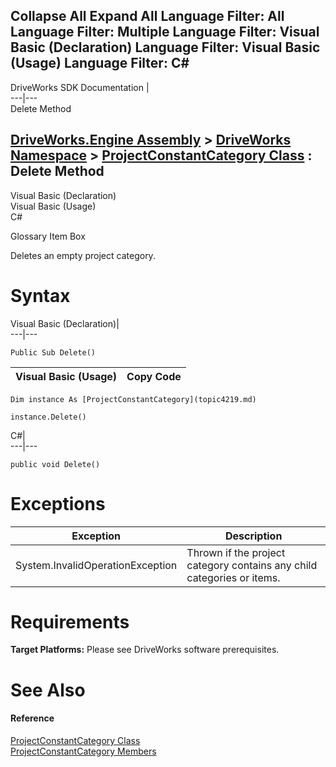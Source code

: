 Collapse All Expand All Language Filter: All  Language Filter: Multiple  Language Filter: Visual Basic (Declaration) Language Filter: Visual Basic (Usage) Language Filter: C#  
---  
DriveWorks SDK Documentation  |   
---|---  
Delete Method   
  
[DriveWorks.Engine Assembly](topic2156.md) > [DriveWorks Namespace](topic2159.md) > [ProjectConstantCategory Class](topic4219.md) : Delete Method  
---  
  
Visual Basic (Declaration)    
Visual Basic (Usage)    
C# 

Glossary Item Box

Deletes an empty project category. 

# Syntax

Visual Basic (Declaration)|   
---|---  
      
    
    Public Sub Delete()   
  
Visual Basic (Usage)| Copy Code  
---|---  
      
    
    Dim instance As [ProjectConstantCategory](topic4219.md)
     
    instance.Delete()  
  
C#|   
---|---  
      
    
    public void Delete()  
  
# Exceptions

Exception| Description  
---|---  
System.InvalidOperationException| Thrown if the project category contains any child categories or items.  
  
# Requirements

**Target Platforms:** Please see DriveWorks software prerequisites.

# See Also

#### Reference

[ProjectConstantCategory Class](topic4219.md)   
[ProjectConstantCategory Members](topic4220.md)


